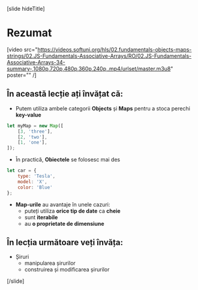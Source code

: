[slide hideTitle]

# Rezumat

[video src="https://videos.softuni.org/hls/02.fundamentals-objects-maps-strings/02.JS-Fundamentals-Associative-Arrays/RO/02.JS-Fundamentals-Associative-Arrays-34-summary-,1080p,720p,480p,360p,240p,.mp4/urlset/master.m3u8" poster="" /]

## În această lecție ați învățat că:

- Putem utiliza ambele categorii **Objects** și **Maps** pentru a stoca perechi **key-value**
```js
let myMap = new Map([
    [3, 'three'],
    [2, 'two'],
    [1, 'one'],
]);
```
- În practică, **Obiectele** se folosesc mai des

```js
let car = {
    type: 'Tesla',
    model: 'X',
    color: 'Blue'
};
```
- **Map-urile** au avantaje în unele cazuri:
  - puteți utiliza **orice tip de date** ca **cheie**
  - sunt **iterabile**
  - au **o proprietate de dimensiune**

## În lecția următoare veți învăța:

- Șiruri
  - manipularea șirurilor
  - construirea și modificarea șirurilor

[/slide]
